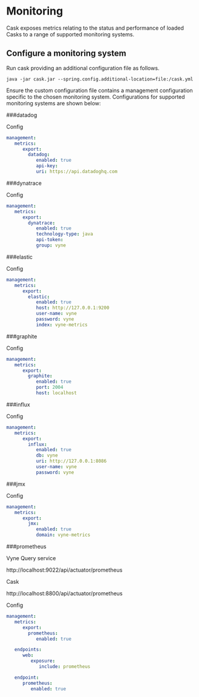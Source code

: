 # Monitoring

Cask exposes metrics relating to the status and performance of loaded Casks to a range of supported monitoring systems.

## Configure a monitoring system

Run cask providing an additional configuration file as follows.

```shell
java -jar cask.jar --spring.config.additional-location=file:/cask.yml
```

Ensure the custom configuration file contains a management configuration specific to the chosen monitoring system.  Configurations for
supported monitoring systems are shown below:

###datadog

Config
```yaml
management:
   metrics:
      export:
        datadog:
           enabled: true
           api-key:
           uri: https://api.datadoghq.com
```

###dynatrace

Config
```yaml
management:
   metrics:
      export:
        dynatrace:
           enabled: true
           technology-type: java
           api-token:
           group: vyne
```

###elastic

Config
```yaml
management:
   metrics:
      export:
        elastic:
           enabled: true
           host: http://127.0.0.1:9200
           user-name: vyne
           password: vyne
           index: vyne-metrics
```

###graphite

Config
```yaml
management:
   metrics:
      export:
        graphite:
           enabled: true
           port: 2004
           host: localhost
```

###influx

Config
```yaml
management:
   metrics:
      export:
        influx:
           enabled: true
           db: vyne
           uri: http://127.0.0.1:8086
           user-name: vyne
           password: vyne
```

###jmx

Config
```yaml
management:
   metrics:
      export:
        jmx:
           enabled: true
           domain: vyne-metrics
```

###prometheus

Vyne Query service

http://localhost:9022/api/actuator/prometheus

Cask

http://localhost:8800/api/actuator/prometheus

Config
```yaml
management:
   metrics:
      export:
        prometheus:
           enabled: true

   endpoints:
      web:
         exposure:
            include: prometheus

   endpoint:
      prometheus:
         enabled: true
```

